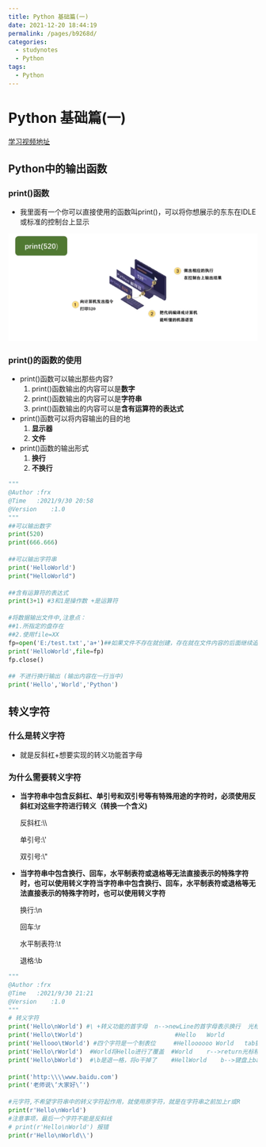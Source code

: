 ```yaml
---
title: Python 基础篇(一)
date: 2021-12-20 18:44:19
permalink: /pages/b9268d/
categories:
  - studynotes
  - Python
tags:
  - Python
---
```

# Python 基础篇(一)

[学习视频地址](https://www.bilibili.com/video/BV1wD4y1o7AS?from=search&seid=3699907135172980455&spm_id_from=333.337.0.0)

## Python中的输出函数

### print()函数

+ 我里面有一个你可以直接使用的函数叫print()，可以将你想展示的东东在IDLE或标准的控制台上显示

![1633006643772](./images/01/01.png)

### print()的函数的使用

+ print()函数可以输出那些内容?
  1. print()函数输出的内容可以是**数字**
  2. print()函数输出的内容可以是**字符串**
  3. print()函数输出的内容可以是**含有运算符的表达式**
+ print()函数可以将内容输出的目的地
  1. **显示器**
  2. **文件**
+ print()函数的输出形式
  1. **换行**
  2. **不换行**

```python
"""
@Author :frx
@Time   :2021/9/30 20:58
@Version    :1.0
"""
##可以输出数字
print(520)
print(666.666)

##可以输出字符串
print('HelloWorld')
print("HelloWorld")

##含有运算符的表达式
print(3+1) #3和1是操作数 +是运算符

#将数据输出文件中,注意点：
##1.所指定的盘存在
##2.使用file=XX
fp=open('E:/test.txt','a+')##如果文件不存在就创建，存在就在文件内容的后面继续追加
print('HelloWorld',file=fp)
fp.close()

## 不进行换行输出 (输出内容在一行当中)
print('Hello','World','Python')
```

## 转义字符

### 什么是转义字符

+ 就是反斜杠+想要实现的转义功能首字母

### 为什么需要转义字符

+ **当字符串中包含反斜杠、单引号和双引号等有特殊用途的字符时，必须使用反斜杠对这些字符进行转义（转换一个含义)**

  反斜杠:\\\

  单引号:\\'

  双引号:\\"

+ **当字符串中包含换行、回车，水平制表符或退格等无法直接表示的特殊字符时，也可以使用转义字符当字符串中包含换行、回车，水平制表符或退格等无法直接表示的特殊字符时，也可以使用转义字符**

  换行:\n
  
  回车:\r
  
  水平制表符:\t
  
  退格:\b

```python
"""
@Author :frx
@Time   :2021/9/30 21:21
@Version    :1.0
"""
# 转义字符
print('Hello\nWorld') #\ +转义功能的首字母  n-->newLine的首字母表示换行  光标移动到下一行的开头
print('Hello\tWorld')                          #Hello	World
print('Hellooo\tWorld') #四个字符是一个制表位     #Helloooooo World   tab键
print('Hello\rWorld')  #World将Hello进行了覆盖  #World    r-->return光标移动到本行的开头
print('Hello\bWorld')  #\b是退一格，将o干掉了    #HellWorld    b-->键盘上backspace键，回退一个字符

print('http:\\\\www.baidu.com')
print('老师说\‘大家好\’')

#元字符,不希望字符串中的转义字符起作用，就使用原字符，就是在字符串之前加上r或R
print(r'Hello\nWorld')
#注意事项，最后一个字符不能是反斜线
# print(r'Hello\nWorld') 报错
print(r'Hello\nWorld\\')
```

